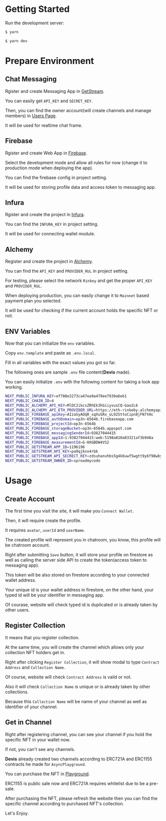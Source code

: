 # Getting Started

Run the development server:

```bash
$ yarn

$ yarn dev
```

# Prepare Environment

## Chat Messaging

Rgister and create Messaging App in [GetStream](https://getstream.io).

You can easily get `API_KEY` and `SECRET_KEY`.

Then, you can find the owner account(will create channels and manage members) in [Users Page](https://dashboard.getstream.io/app/1194471/chat/explorer?path=users).

It will be used for realtime chat frame.

## Firebase

Rgister and create Web App in [Firebase](https://console.firebase.google.com/).

Select the development mode and allow all rules for now (change it to production mode when deploying the app).

You can find the firebase config in project setting.

It will be used for storing profile data and access token to messaging app.

## Infura

Rgister and create the project in [Infura](https://infura.io/).

You can find the `INFURA_KEY` in project setting.

It will be used for connecting wallet module.

## Alchemy

Register and create the project in [Alchemy](https://alchemy.com/).

You can find the `API_KEY` and `PROVIDER_RUL` in project setting.

For testing, please select the network `Rinkey` and get the proper `API_KEY` and `PROVIDER_RUL`.

When deploying production, you can easily change it to `Mainnet` based payment plan you selected.

It will be used for checking if the current account holds the specific NFT or not.

## ENV Variables

Now that you can initialize the `env` variables.

Copy `env.template` and paste as `.env.local`.

Fill in all variables with the exact values you got so far.

The following ones are sample `.env` file content(**Devis** made).

You can easily initialize `.env` with the following content for taking a look app working.

```bash
NEXT_PUBLIC_INFURA_KEY=ef788e3273ca47ea9a479ee7939a6eb1
NEXT_PUBLIC_CHAIN_ID=4
NEXT_PUBLIC_ALCHEMY_API_KEY=MlDC2ikcsZRhEk3hGiiyvusCQ-Gao2L6
NEXT_PUBLIC_ALCHEMY_API_ETH_PROVIDER_URL=https://eth-rinkeby.alchemyapi.io/v2
NEXT_PUBLIC_FIREBASE_apiKey=AIzaSyAOqR_sqXuSRx_oL92SttoCipn8jFN7tHc
NEXT_PUBLIC_FIREBASE_authDomain=op3n-6564b.firebaseapp.com
NEXT_PUBLIC_FIREBASE_projectId=op3n-6564b
NEXT_PUBLIC_FIREBASE_storageBucket=op3n-6564b.appspot.com
NEXT_PUBLIC_FIREBASE_messagingSenderId=93827044415
NEXT_PUBLIC_FIREBASE_appId=1:93827044415:web:5198a810a03321af3b948a
NEXT_PUBLIC_FIREBASE_measurementId=G-HXGBDW4VS2
NEXT_PUBLIC_GETSTREAM_APP_ID=1196196
NEXT_PUBLIC_GETSTREAM_API_KEY=pa9qjknx4rbk
NEXT_PUBLIC_GETSTREAM_API_SECRECT_KEY=zdsuhanvhbs5g4k6uwf5wgtt9y6f98wbyu4hgsbd4jrab94mqc334ajqzyez98um
NEXT_PUBLIC_GETSTREAM_OWNER_ID=spreadmycode
```

# Usage

## Create Account

The first time you visit the site, it will make you `Connect Wallet`.

Then, it will require create the profile.

It requires `avatar`, `userId` and `userName`.

The created profile will represent you in chatroom, you know, this profile will be chatroom account.

Right after submitting `Save` button, it will store your profile on firestore as well as calling the server side API to create the token(access token to messaging app).

This token will be also stored on firestore according to your connected wallet address.

Your unique id is your wallet address in firestore, on the other hand, your typed id will be your identifier in messaging app.

Of courase, website will check typed id is duplicated or is already taken by other users.

## Register Collection

It means that you register collection.

At the same time, you will create the channel which allows only your collection NFT holders get in.

Right after clicking `Register Collection`, it will show modal to type `Contract Address` and `Collection Name`.

Of course, website will check `Contract Address` is vaild or not.

Also it will check `Collection Name` is unique or is already taken by other collections.

Because this `Collection Name` will be name of your channel as well as identifier of your channel.

## Get in Channel

Right after registering channel, you can see your channel if you hold the specific NFT in your wallet now.

If not, you can't see any channels.

**Devis** already created two channels according to ERC721A and ERC1155 contracts he made for `AsyncPlayground`.

You can purchase the NFT in [Playground](https://asyncplayground.vercel.app/).

ERC1155 is public sale now and ERC721A requires whitelist due to be a pre-sale.

After purchasing the NFT, please refresh the website then you can find the specific channel according to purchased NFT's collection.

Let's Enjoy.